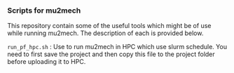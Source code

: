 ### Scripts for mu2mech

This repository contain some of the useful tools which might be of use while running mu2mech. The description of each is provided below.


```run_pf_hpc.sh``` :  Use to run mu2mech in HPC which use slurm schedule. You need to first save the project and then copy this file to the project folder before uploading it to HPC.





